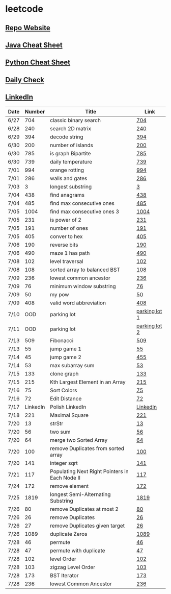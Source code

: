 # leetcode

## [Repo Website](https://simonzhang0428.github.io/leetcode/)
## [Java Cheat Sheet](https://github.com/simonzhang0428/leetcode/blob/main/Java_CheatSheet.pdf)
## [Python Cheat Sheet](https://github.com/simonzhang0428/leetcode/blob/main/Python_Sheet.pdf)
## [Daily Check](https://github.com/simonzhang0428/leetcode/blob/main/DailyCheck.pdf)
## [LinkedIn](https://www.linkedin.com/in/simonzhangucla/)

| Date| Number|  Title|  Link
| -----------   | -----------   | -----------| ----------- |
| 6/27| 704| classic binary search| [704](https://github.com/simonzhang0428/leetcode/blob/main/leetcode/BinarySearch704.java)
| 6/28| 240| search 2D matrix| [240](https://github.com/simonzhang0428/leetcode/blob/main/leetcode/SearchMatrix240.java)
| 6/29| 394| decode string| [394](https://github.com/simonzhang0428/leetcode/blob/main/leetcode/DecodeString394.java)
| 6/30| 200| number of islands| [200](https://github.com/simonzhang0428/leetcode/blob/main/leetcode/NumIslands200.java)
| 6/30| 785| is graph Bipartite| [785](https://github.com/simonzhang0428/leetcode/blob/main/leetcode/IsBipartite785.java)
| 6/30| 739| daily temperature| [739](https://github.com/simonzhang0428/leetcode/blob/main/leetcode/DailyTemperatures739.java)
| 7/01| 994| orange rotting| [994](https://github.com/simonzhang0428/leetcode/blob/main/leetcode/OrangeRotton994.java)
| 7/01| 286| walls and gates| [286](https://github.com/simonzhang0428/leetcode/blob/main/leetcode/WallAndGate286.java)
| 7/03| 3| longest substring| [3](https://github.com/simonzhang0428/leetcode/blob/main/leetcode/LengthOfLongestSubstring3.java)
| 7/04| 438| find anagrams| [438](https://github.com/simonzhang0428/leetcode/blob/main/leetcode/FindAnagrams438.java)
| 7/04| 485| find max consecutive ones| [485](https://github.com/simonzhang0428/leetcode/blob/main/leetcode/FindMaxConsecutiveOnes485.java)
| 7/05| 1004| find max consecutive ones 3   | [1004](https://github.com/simonzhang0428/leetcode/blob/main/leetcode/LongestOnes1004.java)
| 7/05| 231| is power of 2| [231](https://github.com/simonzhang0428/leetcode/blob/main/leetcode/IsPowerOfTwo231.java)
| 7/05| 191| number of ones| [191](https://github.com/simonzhang0428/leetcode/blob/main/leetcode/NumberOfOnes191.java)
| 7/05| 405| conver to hex| [405](https://github.com/simonzhang0428/leetcode/blob/main/leetcode/ToHex405.java)
| 7/06| 190| reverse bits| [190](https://github.com/simonzhang0428/leetcode/blob/main/leetcode/ReverseBits190.java)
| 7/06| 490| maze 1 has path| [490](https://github.com/simonzhang0428/leetcode/blob/main/leetcode/Maze490.java)
| 7/08| 102| level traversal| [102](https://github.com/simonzhang0428/leetcode/blob/main/leetcode/LevelOrder102.java)
| 7/08| 108| sorted array to balanced BST| [108](https://github.com/simonzhang0428/leetcode/blob/main/leetcode/SortedArrayToBST108.java)
| 7/09| 236| lowest common ancestor| [236](https://github.com/simonzhang0428/leetcode/blob/main/leetcode/LCA236.java)
| 7/09| 76| minimum window substring| [76](https://github.com/simonzhang0428/leetcode/blob/main/leetcode/MinimumWindowSubstring76.java)
| 7/09| 50| my pow| [50](https://github.com/simonzhang0428/leetcode/blob/main/leetcode/Pow50.java)
| 7/09| 408| valid word abbreviation| [408](https://github.com/simonzhang0428/leetcode/blob/main/leetcode/ValidWordAbbreviation408.java)
| 7/10| OOD| parking lot| [parking lot 1](https://github.com/simonzhang0428/OOD/tree/main/ParkingLot)
| 7/11| OOD| parking lot| [parking lot 2](https://github.com/simonzhang0428/OOD/blob/main/ParkingLot/ParkingLot_mixed.java)
| 7/13| 509| Fibonacci| [509](https://github.com/simonzhang0428/leetcode/blob/main/leetcode/Fibonacci509.java)
| 7/13| 55| jump game 1| [55](https://github.com/simonzhang0428/leetcode/blob/main/leetcode/JumpGame55.java)
| 7/14| 45| jump game 2| [455](https://github.com/simonzhang0428/leetcode/blob/main/leetcode/JumpGame45.java)
| 7/14| 53| max subarray sum| [53](https://github.com/simonzhang0428/leetcode/blob/main/leetcode/MaxSubArray53.java)
| 7/15| 133| clone graph| [133](https://github.com/simonzhang0428/leetcode/blob/main/leetcode/_133.java)
| 7/15| 215| Kth Largest Element in an Array| [215](https://github.com/simonzhang0428/leetcode/blob/main/leetcode/_215.java)
| 7/16| 75| Sort Colors| [75](https://github.com/simonzhang0428/leetcode/blob/main/leetcode/_75.java)
| 7/16| 72| Edit Distance| [72](https://github.com/simonzhang0428/leetcode/blob/main/leetcode/_72.java)
| 7/17| LinkedIn| Polish LinkedIn| [LinkedIn](https://www.linkedin.com/in/simonzhangucla/)
| 7/18| 221| Maximal Square| [221](https://github.com/simonzhang0428/leetcode/blob/main/leetcode/_221.java)
| 7/20| 13| strStr| [13](https://github.com/simonzhang0428/leetcode/blob/main/lintcode/_13_strStr.java)
| 7/20| 56| two sum| [56](https://github.com/simonzhang0428/leetcode/blob/main/lintcode/_56_twoSum.java)
| 7/20| 64| merge two Sorted Array| [64](https://github.com/simonzhang0428/leetcode/blob/main/lintcode/_64_mergeSortedArray.java)
| 7/20| 100| remove Duplicates from sorted array| [100](https://github.com/simonzhang0428/leetcode/blob/main/lintcode/_100_removeDuplicates.java)
| 7/20| 141| integer sqrt| [141](https://github.com/simonzhang0428/leetcode/blob/main/lintcode/_141_sqrt.java)
| 7/21| 117| Populating Next Right Pointers in Each Node II| [117](https://github.com/simonzhang0428/leetcode/blob/main/leetcode/_117.py)
| 7/24| 172| remove element| [172](https://github.com/simonzhang0428/leetcode/blob/main/lintcode/_172_removeElement.py)
| 7/25| 1819| longest Semi-Alternating Substring| [1819](https://github.com/simonzhang0428/leetcode/blob/main/lintcode/_1819.py)
| 7/26| 80| remove Duplicates at most 2| [80](https://github.com/simonzhang0428/leetcode/blob/main/leetcode/_80.py)
| 7/26| 26| remove Duplicates | [26](https://github.com/simonzhang0428/leetcode/blob/main/leetcode/_26.py)
| 7/26| 27| remove Duplicates given target| [26](https://github.com/simonzhang0428/leetcode/blob/main/leetcode/_27.py)
| 7/26| 1089| duplicate Zeros| [1089](https://github.com/simonzhang0428/leetcode/blob/main/leetcode/_1089.py)
| 7/28| 46| permute| [46](https://github.com/simonzhang0428/leetcode/blob/main/leetcode/_46.py)
| 7/28| 47| permute with duplicate| [47](https://github.com/simonzhang0428/leetcode/blob/main/leetcode/_47.py)
| 7/28| 102| level Order| [102](https://github.com/simonzhang0428/leetcode/blob/main/leetcode/_102.py)
| 7/28| 103| zigzag Level Order| [103](https://github.com/simonzhang0428/leetcode/blob/main/leetcode/_103.py)
| 7/28| 173| BST Iterator| [173](https://github.com/simonzhang0428/leetcode/blob/main/leetcode/_173.py)
| 7/28| 236| lowest Common Ancestor| [236](https://github.com/simonzhang0428/leetcode/blob/main/leetcode/_236.py)

